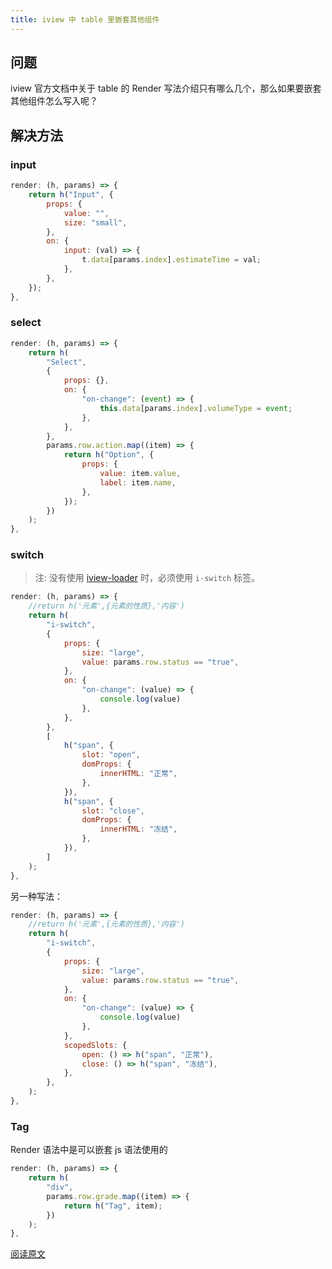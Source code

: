 ```yaml
---
title: iview 中 table 里嵌套其他组件
---
```


## 问题

iview 官方文档中关于 table 的 Render 写法介绍只有哪么几个，那么如果要嵌套其他组件怎么写入呢？

## 解决方法

### input

```js
render: (h, params) => {
	return h("Input", {
		props: {
			value: "",
			size: "small",
		},
		on: {
			input: (val) => {
				t.data[params.index].estimateTime = val;
			},
		},
	});
},
```

### select

```js
render: (h, params) => {
	return h(
		"Select",
		{
			props: {},
			on: {
				"on-change": (event) => {
					this.data[params.index].volumeType = event;
				},
			},
		},
		params.row.action.map((item) => {
			return h("Option", {
				props: {
					value: item.value,
					label: item.name,
				},
			});
		})
	);
},
```

### switch

> 注: 没有使用 [iview-loader](https://www.iviewui.com/docs/guide/iview-loader) 时，必须使用 `i-switch` 标签。

```js
render: (h, params) => {
	//return h('元素',{元素的性质},'内容')
	return h(
		"i-switch",
		{
			props: {
				size: "large",
				value: params.row.status == "true",
			},
			on: {
				"on-change": (value) => {
					console.log(value)
				},
			},
		},
		[
			h("span", {
				slot: "open",
				domProps: {
					innerHTML: "正常",
				},
			}),
			h("span", {
				slot: "close",
				domProps: {
					innerHTML: "冻结",
				},
			}),
		]
	);
},
```

另一种写法：

```js
render: (h, params) => {
	//return h('元素',{元素的性质},'内容')
	return h(
		"i-switch",
		{
			props: {
				size: "large",
				value: params.row.status == "true",
			},
			on: {
				"on-change": (value) => {
					console.log(value)
				},
			},
			scopedSlots: {
				open: () => h("span", "正常"),
				close: () => h("span", "冻结"),
			},
		},
	);
},
```

### Tag

Render 语法中是可以嵌套 js 语法使用的

```js
render: (h, params) => {
	return h(
		"div",
		params.row.grade.map((item) => {
			return h("Tag", item);
		})
	);
},
```

[阅读原文](https://blog.csdn.net/weixin_42981419/article/details/86162561)